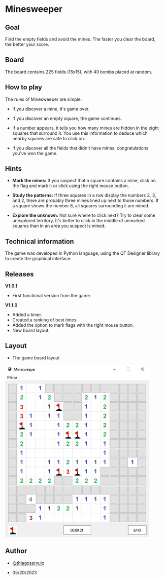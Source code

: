 # Minesweeper

## Goal 
Find the empty fields and avoid the mines. The faster you clear the board, the better your score.

## Board
The board contains 225 fields (15x15), with 40 bombs placed at random.

## How to play
The rules of Minesweeper are simple:

* If you discover a mine, it's game over.

* If you discover an empty square, the game continues.

* If a number appears, it tells you how many mines are hidden in the eight squares that surround it. You use this information to deduce which nearby squares are safe to click on.

* If you discover all the fields that didn't have mines, congratulations you've won the game.

## Hints
* **Mark the mines:** If you suspect that a square contains a mine, click on the flag and mark it or click using the right mouse button.

* **Study the patterns:** If three squares in a row display the numbers 2, 3, and 2, there are probably three mines lined up next to those numbers. If a square shows the number 8, all squares surrounding it are mined.

* **Explore the unknown:** Not sure where to click next? Try to clear some unexplored territory. It's better to click in the middle of unmarked squares than in an area you suspect is mined.

## Technical information
The game was developed in Python language, using the QT Designer library to create the graphical interface.

## Releases
**V1.0.1**
* First functional version from the game.

**V1.1.0** 
* Added a timer.
* Created a ranking of best times.
* Added the option to mark flags with the right mouse button.
* New board layout.

## Layout

* The game board layout

![Layout](/images/screenshot_game.jpg "layout")

## Author
- [@thiagoservulo](https://github.com/ThiagoServulo)

- 05/20/2023